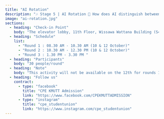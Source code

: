 ```yaml
---
title: "AI Rotation"
description: "🎶 Stage 5 | AI Rotation 🤖 How does AI distinguish between a person and a tree? Come learn the way AI sees the world! A workshop where you'll grasp the theory and get hands-on experience with Image Classification."
image: "ai-rotation.jpg"
sections:
  - heading: "Check-in Point"
    body: "The elevator lobby, 11th Floor, Wissawa Wattana Building (S4)"
  - heading: "Schedule"
    list:
      - "Round 1 : 08.30 AM - 10.30 AM (10 & 12 October)"
      - "Round 2 : 10.30 AM - 12.30 PM (10 & 12 October)"
      - "Round 3 : 1.30 PM - 3.30 PM "
  - heading: "Participants"
    body: "30 people/round"
  - heading: "Note"
    body: "This activity will not be available on the 12th for rounds 1-2"
  - heading: "Follow us"
    contract:
      - type: "facebook"
        title: "CPE KMUTT Admission"
        link: "https://www.facebook.com/CPEKMUTTADMISSION"
      - type: "instagram"
        title: "cpe_studentunion"
        link: "https://www.instagram.com/cpe_studentunion"
---
```

